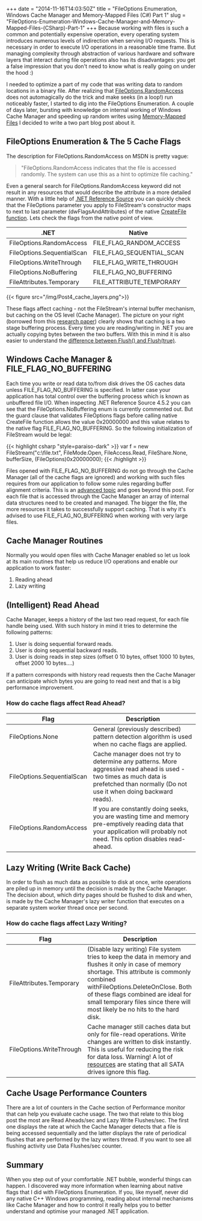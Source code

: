 +++
date = "2014-11-16T14:03:50Z"
title = "FileOptions Enumeration, Windows Cache Manager and Memory-Mapped Files (C#) Part 1"
slug  = "FileOptions-Enumeration-Windows-Cache-Manager-and-Memory-Mapped-Files-(CSharp)-Part-1"
+++
Because working with files is such a common and potentially expensive operation, every operating system introduces numerous levels of indirection when serving I/O requests. This is necessary in order to execute I/O operations in a reasonable time frame. But managing complexity through abstraction of various hardware and software layers that interact during file operations also has its disadvantages: you get a false impression that you don't need to know what is really going on under the hood :)

I needed to optimize a part of my code that was writing data to random locations in a binary file. After realizing that [FileOptions.RandomAccess](http://msdn.microsoft.com/en-us/library/system.io.fileoptions(v=vs.110).aspx) does not automagically do the trick and make seeks (in a loop!) run noticeably faster, I started to dig into the FileOptions Enumeration. A couple of days later, bursting with knowledge on internal working of Windows Cache Manager and speeding up random writes using [Memory-Mapped Files](http://msdn.microsoft.com/en-us/library/dd997372%28v=vs.110%29.aspx) I decided to write a two part blog post about it.

<!--more-->

## FileOptions Enumeration & The 5 Cache Flags

The description for FileOptions.RandomAccess on MSDN is pretty vague:

>"FileOptions.RandomAccess indicates that the file is accessed randomly. The system can use this as a hint to optimize file caching."

Even a general search for FileOptions.RandomAccess keyword did not result in any resources that would describe the attribute in a more detailed manner. With a little help of [.NET Reference Source](http://referencesource.microsoft.com/#mscorlib/system/io/filestream.cs,76ef6c04de9d0ed8) you can quickly check that the FileOptions parameter you apply to FileStream's constructor maps to next to last parameter (dwFlagsAndAttributes) of the native [CreateFile function](http://msdn.microsoft.com/en-us/library/windows/desktop/aa363858(v=vs.85).aspx). Lets check the flags from the native point of view.

| .NET                       | Native                    |
|----------------------------|---------------------------|
| FileOptions.RandomAccess   | FILE_FLAG_RANDOM_ACCESS   |
| FileOptions.SequentialScan | FILE_FLAG_SEQUENTIAL_SCAN |
| FileOptions.WriteThrough   | FILE_FLAG_WRITE_THROUGH   |
| FileOptions.NoBuffering    | FILE_FLAG_NO_BUFFERING    |
| FileAttributes.Temporary   | FILE_ATTRIBUTE_TEMPORARY  |

{{< figure src="/img/Post4_cache_layers.png">}}

These flags affect caching - not the FileStream's internal buffer mechanism, but caching on the OS level (Cache Manager). The picture on your right (borrowed from this [research paper](http://research.microsoft.com/apps/pubs/default.aspx?id=64538)) clearly shows that caching is a two stage buffering process. Every time you are reading/writing in .NET you are actually copying bytes between the two buffers. With this in mind it is also easier to understand the [difference between Flush() and Flush(true)](http://stackoverflow.com/questions/4921498/whats-the-difference-between-filestream-flush-and-filestream-flushtrue).

## Windows Cache Manager & FILE_FLAG_NO_BUFFERING

Each time you write or read data to/from disk drives the OS caches data unless FILE_FLAG_NO_BUFFERING is specified. In latter case your application has total control over the buffering process which is known as unbuffered file I/O. When inspecting .NET Reference Source 4.5.2 you can see that the FileOptions.NoBuffering enum is currently commented out. But the guard clause that validates FileOptions flags before calling native CreateFile function allows the value 0x20000000 and this value relates to the native flag FILE_FLAG_NO_BUFFERING. So the following initialization of FileStream would be legal:

{{< highlight csharp "style=paraiso-dark" >}}
var f = new FileStream("c:\\file.txt", FileMode.Open, FileAccess.Read, FileShare.None, bufferSize, (FileOptions)0x20000000);
{{< /highlight >}}

Files opened with FILE_FLAG_NO_BUFFERING do not go through the Cache Manager (all of the cache flags are ignored) and working with such files requires from our application to follow some rules regarding buffer alignment criteria. This is an [advanced topic](http://msdn.microsoft.com/en-us/library/windows/desktop/cc644950(v=vs.85).aspx) and goes beyond this post. For each file that is accessed through the Cache Manager an array of internal data structures need to be created and managed. The bigger the file, the more resources it takes to successfully support caching. That is why it's advised to use FILE_FLAG_NO_BUFFERING when working with very large files.

## Cache Manager Routines

Normally you would open files with Cache Manager enabled so let us look at its main routines that help us reduce I/O operations and enable our application to work faster:
1. Reading ahead
2. Lazy writing

## (Intelligent) Read Ahead

Cache Manager, keeps a history of the last two read request, for each file handle being used. With such history in mind it tries to determine the following patterns:

1. User is doing sequential forward reads.
2. User is doing sequential backward reads.
3. User is doing reads in step sizes (offset 0 10 bytes, offset 1000 10 bytes, offset 2000 10 bytes....)

If a pattern corresponds with history read requests then the Cache Manager can anticipate which bytes you are going to read next and that is a big performance improvement.

### How do cache flags affect Read Ahead?

| Flag                       | Description                                                                                                                                                                              |
|----------------------------|------------------------------------------------------------------------------------------------------------------------------------------------------------------------------------------|
| FileOptions.None           | General (previously described) pattern detection algorithm is used when no cache flags are applied.                                                                                      |
| FileOptions.SequentialScan | Cache manager does not try to determine any patterns. More aggressive read ahead is used - two times as much data is prefetched than normally (Do not use it when doing backward reads). |
| FileOptions.RandomAccess   | If you are constantly doing seeks, you are wasting time and memory pre-emptively reading data that your application will probably not need. This option disables read-ahead.             |

## Lazy Writing (Write Back Cache)
In order to flush as much data as possible to disk at once, write operations are piled up in memory until the decision is made by the Cache Manager. The decision about, which dirty pages should be flushed to disk and when, is made by the Cache Manager's lazy writer function that executes on a separate system worker thread once per second.

### How do cache flags affect Lazy Writing?

| Flag                     | Description                                                                                                                                                                                                                                                                                                       |
|--------------------------|-------------------------------------------------------------------------------------------------------------------------------------------------------------------------------------------------------------------------------------------------------------------------------------------------------------------|
| FileAttributes.Temporary | (Disable lazy writing) File system tries to keep the data in memory and flushes it only in case of memory shortage. This attribute is commonly combined withFileOptions.DeleteOnClose. Both of these flags combined are ideal for small temporary files since there will most likely be no hits to the hard disk. |
| FileOptions.WriteThrough | Cache manager still caches data but only for file-read operations. Write changes are written to disk instantly. This is useful for reducing the risk for data loss. Warning! A lot of [resources](http://blogs.msdn.com/b/oldnewthing/archive/2014/03/07/10505524.aspx) are stating that all SATA drives ignore this flag.                                                                 |


## Cache Usage Performance Counters

There are a lot of counters in the Cache section of Performance monitor that can help you evaluate cache usage. The two that relate to this blog post the most are Read Aheads/sec and Lazy Write Flushes/sec. The first one displays the rate at which the Cache Manager detects that a file is being accessed sequentially and the latter displays the rate of periodical flushes that are performed by the lazy writers thread. If you want to see all flushing activity use Data Flushes/sec counter.

## Summary

When you step out of your comfortable .NET bubble, wonderful things can happen. I discovered way more information when learning about native flags that I did with FileOptions Enumeration. If you, like myself, never did any native C++ Windows programming, reading about internal mechanisms like Cache Manager and how to control it really helps you to better understand and optimise your managed .NET application. 


